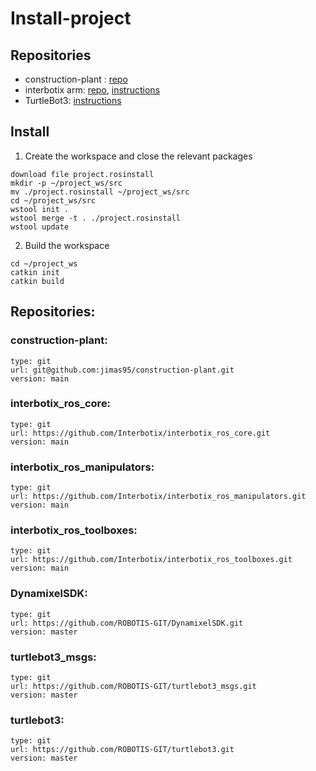 # Install-project

## Repositories 

* construction-plant : [repo](https://github.com/jimas95/construction-plant/tree/working_on)
* interbotix arm: [repo](https://github.com/Interbotix), [instructions](https://nu-msr.github.io/me495_site/pincherX100.html)
* TurtleBot3: [instructions](https://emanual.robotis.com/docs/en/platform/turtlebot3/quick-start/)


## Install 

1. Create the workspace and close the relevant packages
  ```
  download file project.rosinstall
  mkdir -p ~/project_ws/src
  mv ./project.rosinstall ~/project_ws/src
  cd ~/project_ws/src
  wstool init .
  wstool merge -t . ./project.rosinstall
  wstool update
  ```

2. Build the workspace
  ```
  cd ~/project_ws
  catkin init
  catkin build 
  ```


## Repositories:
  ### construction-plant:

    type: git
    url: git@github.com:jimas95/construction-plant.git
    version: main

  
  ### interbotix_ros_core:

    type: git
    url: https://github.com/Interbotix/interbotix_ros_core.git
    version: main
  
  ### interbotix_ros_manipulators:

    type: git
    url: https://github.com/Interbotix/interbotix_ros_manipulators.git
    version: main
  
  ### interbotix_ros_toolboxes:

    type: git
    url: https://github.com/Interbotix/interbotix_ros_toolboxes.git
    version: main

  ### DynamixelSDK:

    type: git
    url: https://github.com/ROBOTIS-GIT/DynamixelSDK.git
    version: master
  ### turtlebot3_msgs:

    type: git
    url: https://github.com/ROBOTIS-GIT/turtlebot3_msgs.git
    version: master
  ### turtlebot3:

    type: git
    url: https://github.com/ROBOTIS-GIT/turtlebot3.git
    version: master

